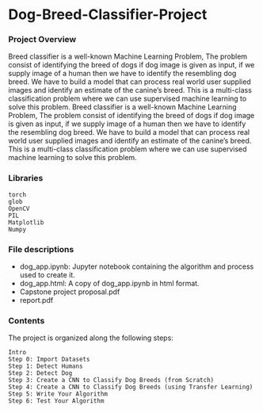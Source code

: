 # Dog-Breed-Classifier-Project

### Project Overview

Breed classifier is a well-known Machine Learning Problem, The problem consist of identifying the breed of dogs if dog image is given as input, if we supply image of a human then we have to identify the resembling dog breed. We have to build a model that can process real world user supplied images and identify an estimate of the canine’s breed. This is a multi-class classification problem where we can use supervised machine learning to solve this problem.
Breed classifier is a well-known Machine Learning Problem, The problem consist of identifying the breed of dogs if dog image is given as input, if we supply image of a human then we have to identify the resembling dog breed. We have to build a model that can process real world user supplied images and identify an estimate of the canine’s breed. This is a multi-class classification problem where we can use supervised machine learning to solve this problem.

### Libraries <a name="libraries"></a>

    torch
    glob
    OpenCV
    PIL
    Matplotlib
    Numpy

### File descriptions <a name="files"></a>

* dog_app.ipynb: Jupyter notebook containing the algorithm and process used to create it.
* dog_app.html: A copy of dog_app.ipynb in html format.
* Capstone project proposal.pdf
* report.pdf


### Contents <a name="contents"></a>

The project is organized along the following steps:

    Intro
    Step 0: Import Datasets
    Step 1: Detect Humans
    Step 2: Detect Dog
    Step 3: Create a CNN to Classify Dog Breeds (from Scratch)
    Step 4: Create a CNN to Classify Dog Breeds (using Transfer Learning)
    Step 5: Write Your Algorithm
    Step 6: Test Your Algorithm
